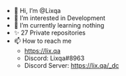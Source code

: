 - 👋 Hi, I’m @Lixqa
- 👀 I’m interested in Development
- 🌱 I’m currently learning nothing
- ✨ 27 Private repositories
- 📫 How to reach me
    - https://lix.qa
    - Discord: Lixqa#8963
    - Discord Server: https://lix.qa/_dc

<!---
Lixqa/Lixqa is a ✨ special ✨ repository because its `README.md` (this file) appears on your GitHub profile.
You can click the Preview link to take a look at your changes.
--->
